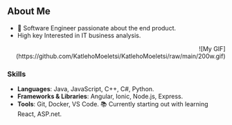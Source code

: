 ## About Me
- 🌟 Software Engineer passionate about the end product.
- High key Interested in IT business analysis.

<!-- HTML to align the GIF to the right -->
<div align="right">
  ![My GIF](https://github.com/KatlehoMoeletsi/KatlehoMoeletsi/raw/main/200w.gif)
</div>

### Skills
- **Languages**: Java, JavaScript, C++, C#, Python.
- **Frameworks & Libraries**: Angular, Ionic, Node.js, Express.
- **Tools**: Git, Docker, VS Code.
  📚 Currently starting out with learning React, ASP.net.

